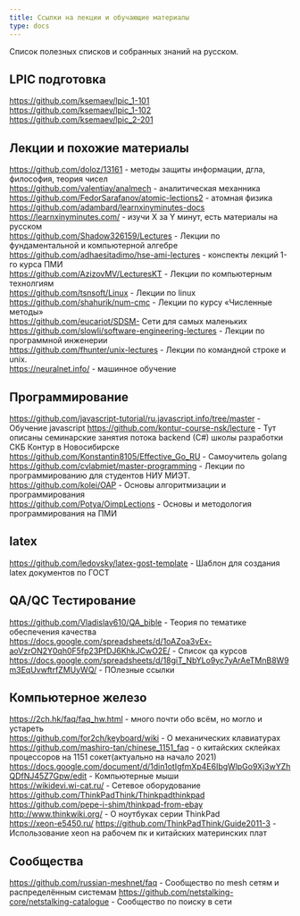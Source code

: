 ```yaml
---
title: Ссылки на лекции и обучающие материалы
type: docs
---
```


Список полезных списков и собранных знаний на русском.

## LPIC подготовка
https://github.com/ksemaev/lpic_1-101  
https://github.com/ksemaev/lpic_1-102  
https://github.com/ksemaev/lpic_2-201  

## Лекции и похожие материалы
https://github.com/doloz/13161 - методы защиты информации, дгла, философия, теория чисел   
https://github.com/valentiay/analmech - аналитическая механника  
https://github.com/FedorSarafanov/atomic-lections2 - атомная физика  
https://github.com/adambard/learnxinyminutes-docs https://learnxinyminutes.com/ - изучи Х за Y минут, есть материалы на русском    
https://github.com/Shadow326159/Lectures - Лекции по фундаментальной и компьютерной алгебре  
https://github.com/adhaesitadimo/hse-ami-lectures - конспекты лекций 1-го курса ПМИ  
https://github.com/AzizovMV/LecturesKT - Лекции по компьютерным технолгиям  
https://github.com/tsnsoft/Linux - Лекции по linux    
https://github.com/shahurik/num-cmc - Лекции по курсу «Численные методы»  
https://github.com/eucariot/SDSM- Сети для самых маленьких  
https://github.com/slowli/software-engineering-lectures - Лекции по программной инженерии  
https://github.com/fhunter/unix-lectures - Лекции по командной строке и unix.  
https://neuralnet.info/ - машинное обучение  

## Программирование
https://github.com/javascript-tutorial/ru.javascript.info/tree/master - Обучение javascript
https://github.com/kontur-course-nsk/lecture - Тут описаны семинарские занятия потока backend (C#) школы разработки СКБ Контур в Новосибирске
https://github.com/Konstantin8105/Effective_Go_RU - Самоучитель golang  
https://github.com/cvlabmiet/master-programming - Лекции по программированию для студентов НИУ МИЭТ.
https://github.com/kolei/OAP - Основы алгоритмизации и программирования  
https://github.com/Potya/OimpLections - Основы и методология программирования на ПМИ  

## latex
https://github.com/ledovsky/latex-gost-template - Шаблон для создания latex документов по ГОСТ  

## QA/QC Тестирование
https://github.com/Vladislav610/QA_bible - Теория по тематике обеспечения качества  
https://docs.google.com/spreadsheets/d/1oAZoa3vEx-aoVzrON2Y0qh0F5fp23PfDJ6KhkJCwO2E/ - Список qa курсов  
https://docs.google.com/spreadsheets/d/18giT_NbYLo9yc7yArAeTMnB8W9m3EqUvwftrfZMUyWQ/ - ПОлезные ссылки

## Компьютерное железо
https://2ch.hk/faq/faq_hw.html - много почти обо всём, но могло и устареть  
https://github.com/for2ch/keyboard/wiki - О механических клавиатурах  
https://github.com/mashiro-tan/chinese_1151_faq - о китайских склейках процессоров на 1151 сокет(актуально на начало 2021)  
https://docs.google.com/document/d/1din1otIgfmXp4E6IbgWlpGo9Xj3wYZhQDfNJ45Z7Gpw/edit - Компьютерные мыши  
https://wikidevi.wi-cat.ru/ - Сетевое оборудование  
https://github.com/ThinkPadThink/Thinkpadthinkpad https://github.com/pepe-i-shim/thinkpad-from-ebay http://www.thinkwiki.org/ - О ноутбуках серии ThinkPad  
https://xeon-e5450.ru/ https://github.com/ThinkPadThink/Guide2011-3 - Использование xeon на рабочем пк и китайских материнских плат  

## Сообщества  
https://github.com/russian-meshnet/faq - Сообщество по mesh сетям и распределённым системам
https://github.com/netstalking-core/netstalking-catalogue - Сообщество по поиску в сети  


